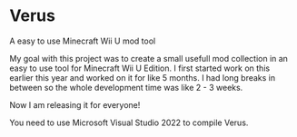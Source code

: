 # Verus
A easy to use Minecraft Wii U mod tool

My goal with this project was to create a small usefull mod collection in an easy to use tool for Minecraft Wii U Edition.
I first started work on this earlier this year and worked on it for like 5 months. I had long breaks in between so the whole development time was like 2 - 3 weeks.

Now I am releasing it for everyone!

You need to use Microsoft Visual Studio 2022 to compile Verus.
